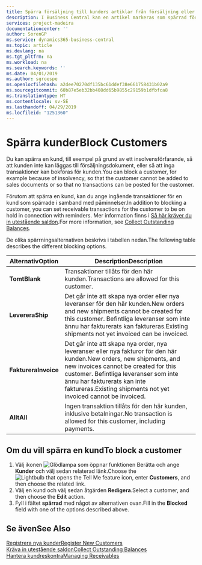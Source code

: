 ```yaml
---
title: Spärra försäljning till kunders artiklar från försäljning eller inköp
description: I Business Central kan en artikel markeras som spärrad för försäljning, spärrad för inköp eller spärrad för alla syften.
services: project-madeira
documentationcenter: ''
author: SorenGP
ms.service: dynamics365-business-central
ms.topic: article
ms.devlang: na
ms.tgt_pltfrm: na
ms.workload: na
ms.search.keywords: ''
ms.date: 04/01/2019
ms.author: sgroespe
ms.openlocfilehash: a2dee70270df135bc61ddef38e661758431b02a9
ms.sourcegitcommit: 60b87e5eb32bb408dd65b9855c29159b1dfbfca8
ms.translationtype: HT
ms.contentlocale: sv-SE
ms.lasthandoff: 04/29/2019
ms.locfileid: "1251360"
---
```

# <a name="block-customers"></a><span data-ttu-id="5b5ac-103">Spärra kunder</span><span class="sxs-lookup"><span data-stu-id="5b5ac-103">Block Customers</span></span>
<span data-ttu-id="5b5ac-104">Du kan spärra en kund, till exempel på grund av ett insolvensförfarande, så att kunden inte kan läggas till försäljningsdokument, eller så att inga transaktioner kan bokföras för kunden.</span><span class="sxs-lookup"><span data-stu-id="5b5ac-104">You can block a customer, for example because of insolvency, so that the customer cannot be added to sales documents or so that no transactions can be posted for the customer.</span></span>

<span data-ttu-id="5b5ac-105">Förutom att spärra en kund, kan du ange ingående transaktioner för en kund som spärrade i samband med påminnelser.</span><span class="sxs-lookup"><span data-stu-id="5b5ac-105">In addition to blocking a customer, you can set receivable transactions for the customer to be on hold in connection with reminders.</span></span> <span data-ttu-id="5b5ac-106">Mer information finns i [Så här kräver du in utestående saldon](receivables-collect-outstanding-balances.md).</span><span class="sxs-lookup"><span data-stu-id="5b5ac-106">For more information, see [Collect Outstanding Balances](receivables-collect-outstanding-balances.md).</span></span>   

<span data-ttu-id="5b5ac-107">De olika spärrningsalternativen beskrivs i tabellen nedan.</span><span class="sxs-lookup"><span data-stu-id="5b5ac-107">The following table describes the different blocking options.</span></span>  

|<span data-ttu-id="5b5ac-108">Alternativ</span><span class="sxs-lookup"><span data-stu-id="5b5ac-108">Option</span></span>|<span data-ttu-id="5b5ac-109">Description</span><span class="sxs-lookup"><span data-stu-id="5b5ac-109">Description</span></span>|  
|--------------------|------------|  
|<span data-ttu-id="5b5ac-110">**Tomt**</span><span class="sxs-lookup"><span data-stu-id="5b5ac-110">**Blank**</span></span>|<span data-ttu-id="5b5ac-111">Transaktioner tillåts för den här kunden.</span><span class="sxs-lookup"><span data-stu-id="5b5ac-111">Transactions are allowed for this customer.</span></span>|
|<span data-ttu-id="5b5ac-112">**Leverera**</span><span class="sxs-lookup"><span data-stu-id="5b5ac-112">**Ship**</span></span>|<span data-ttu-id="5b5ac-113">Det går inte att skapa nya order eller nya leveranser för den här kunden.</span><span class="sxs-lookup"><span data-stu-id="5b5ac-113">New orders and new shipments cannot be created for this customer.</span></span> <span data-ttu-id="5b5ac-114">Befintliga leveranser som inte ännu har fakturerats kan faktureras.</span><span class="sxs-lookup"><span data-stu-id="5b5ac-114">Existing shipments not yet invoiced can be invoiced.</span></span>|  
|<span data-ttu-id="5b5ac-115">**Fakturera**</span><span class="sxs-lookup"><span data-stu-id="5b5ac-115">**Invoice**</span></span>|<span data-ttu-id="5b5ac-116">Det går inte att skapa nya order, nya leveranser eller nya fakturor för den här kunden.</span><span class="sxs-lookup"><span data-stu-id="5b5ac-116">New orders, new shipments, and new invoices cannot be created for this customer.</span></span> <span data-ttu-id="5b5ac-117">Befintliga leveranser som inte ännu har fakturerats kan inte faktureras.</span><span class="sxs-lookup"><span data-stu-id="5b5ac-117">Existing shipments not yet invoiced cannot be invoiced.</span></span>|  
|<span data-ttu-id="5b5ac-118">**Allt**</span><span class="sxs-lookup"><span data-stu-id="5b5ac-118">**All**</span></span>|<span data-ttu-id="5b5ac-119">Ingen transaktion tillåts för den här kunden, inklusive betalningar.</span><span class="sxs-lookup"><span data-stu-id="5b5ac-119">No transaction is allowed for this customer, including payments.</span></span>|  

## <a name="to-block-a-customer"></a><span data-ttu-id="5b5ac-120">Om du vill spärra en kund</span><span class="sxs-lookup"><span data-stu-id="5b5ac-120">To block a customer</span></span>  
1. <span data-ttu-id="5b5ac-121">Välj ikonen ![Glödlampa som öppnar funktionen Berätta](media/ui-search/search_small.png "Berätta vad du vill göra") och ange **Kunder** och välj sedan relaterad länk.</span><span class="sxs-lookup"><span data-stu-id="5b5ac-121">Choose the ![Lightbulb that opens the Tell Me feature](media/ui-search/search_small.png "Tell me what you want to do") icon, enter **Customers**, and then choose the related link.</span></span>
2. <span data-ttu-id="5b5ac-122">Välj en kund och välj sedan åtgärden **Redigera**.</span><span class="sxs-lookup"><span data-stu-id="5b5ac-122">Select a customer, and then choose the **Edit** action.</span></span>
3. <span data-ttu-id="5b5ac-123">Fyll i fältet **spärrad** med något av alternativen ovan.</span><span class="sxs-lookup"><span data-stu-id="5b5ac-123">Fill in the **Blocked** field with one of the options described above.</span></span>

## <a name="see-also"></a><span data-ttu-id="5b5ac-124">Se även</span><span class="sxs-lookup"><span data-stu-id="5b5ac-124">See Also</span></span>  
[<span data-ttu-id="5b5ac-125">Registrera nya kunder</span><span class="sxs-lookup"><span data-stu-id="5b5ac-125">Register New Customers</span></span>](sales-how-register-new-customers.md)  
[<span data-ttu-id="5b5ac-126">Kräva in utestående saldon</span><span class="sxs-lookup"><span data-stu-id="5b5ac-126">Collect Outstanding Balances</span></span>](receivables-collect-outstanding-balances.md)  
[<span data-ttu-id="5b5ac-127">Hantera kundreskontra</span><span class="sxs-lookup"><span data-stu-id="5b5ac-127">Managing Receivables</span></span>](receivables-manage-receivables.md)  
